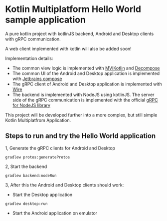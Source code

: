 # Kotlin Multiplatform Hello World sample application
A pure kotlin project with kotlinJS backend, Android and Desktop clients with gRPC communication.

A web client implemented with kotlin will also be added soon!

Implementation details:
- The common view logic is implemented with [MVIKotlin](https://arkivanov.github.io/MVIKotlin/) and [Decompose](https://arkivanov.github.io/Decompose/)
- The common UI of the Android and Desktop application is implemented with [Jetbrains compose](https://www.jetbrains.com/lp/compose-mpp/)
- The gRPC client of Android and Desktop application is implemented with [Wire](https://square.github.io/wire/)
- The backend is implemented with NodeJS using kotlinJS. The server side of the gRPC communication is implemented with the official [gRPC for NodeJS library](https://grpc.io/docs/languages/node/)

This project will be developed further into a more complex, but still simple Kotlin Multiplatfrom Application.

## Steps to run and try the Hello World application
1, Generate the gRPC clients for Android and Desktop

`gradlew protos:generateProtos`

2, Start the backend

`gradlew backend:nodeRun`

3, After this the Android and Desktop clients should work:
- Start the Desktop application

`gradlew desktop:run`

- Start the Android application on emulator
